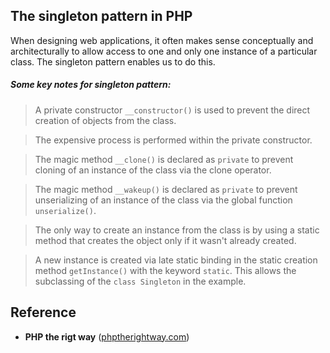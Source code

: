 ## The singleton pattern in PHP
When designing web applications, it often makes sense conceptually and architecturally to allow access to one and only one instance of a particular class. The singleton pattern enables us to do this.

##### Some key notes for  singleton pattern:
>A private constructor `__constructor()` is used to prevent the direct creation of objects from the class.

>The expensive process is performed within the private constructor.

>The magic method `__clone()` is declared as `private` to prevent cloning of an instance of the class via the clone operator.

>The magic method `__wakeup()` is declared as `private` to prevent unserializing of an instance of the class via the global function `unserialize()`.

>The only way to create an instance from the class is by using a static method that creates the object only if it wasn't already created.

>A new instance is created via late static binding in the static creation method `getInstance()` with the keyword `static`. This allows the subclassing of the `class Singleton` in the example.

## Reference
* **PHP the rigt way** ([phptherightway.com](https://phptherightway.com/pages/Design-Patterns.html#singleton))